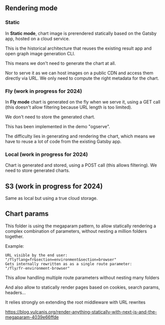 ## Rendering mode

### Static

In **Static mode**, chart image is prerendered statically based on the Gatsby app,
hosted on a cloud service.

This is the historical architecture that reuses the existing result app and
open graph image generation CLI.


This means we don't need to generate the chart at all. 

Nor to serve it as we can host images on a public CDN and access them directly via URL.
We only need to compute the right metadata for the chart.

### Fly (work in progress for 2024)

In **Fly mode** chart is generated on the fly when we serve it, using a GET call (this doesn't allow filtering because URL length is too limited).

We don't need to store the generated chart.

This has been implemented in the demo "ogserve". 

The difficulty lies in generating and rendering the chart,
which means we have to reuse a lot of code from the existing Gatsby app.

### Local (work in progress for 2024)

Chart is generated and stored, using a POST call (this allows filtering).
We need to store generated charts.

## S3 (work in progress for 2024)

Same as local but using a true cloud storage.

## Chart params

This folder is using the megaparam pattern, 
to allow statically rendering a complex combination of parameters,
without nesting a million folders together.

Example:
```
URL visible by the end user: 
"/fly?lang=fr&section=environment&section=browser"
Gets internally rewritten as as a single route parameter:
"/fly/fr-environment-browser"
```
This allow handling multiple route parameters
without nesting many folders

And also allow to statically render pages
based on cookies, search params, headers...

It relies strongly on extending the root middleware with URL rewrites

https://blog.vulcanjs.org/render-anything-statically-with-next-js-and-the-megaparam-4039e66ffde